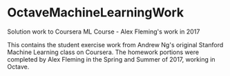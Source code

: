 # OctaveMachineLearningWork
Solution work to Coursera ML Course - Alex Fleming's work in 2017

This contains the student exercise work from Andrew Ng's original Stanford Machine Learning class on Coursera. The homework portions were completed by Alex Fleming in the Spring and Summer of 2017, working in Octave.